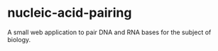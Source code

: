 # nucleic-acid-pairing
A small web application to pair DNA and RNA bases for the subject of biology.

